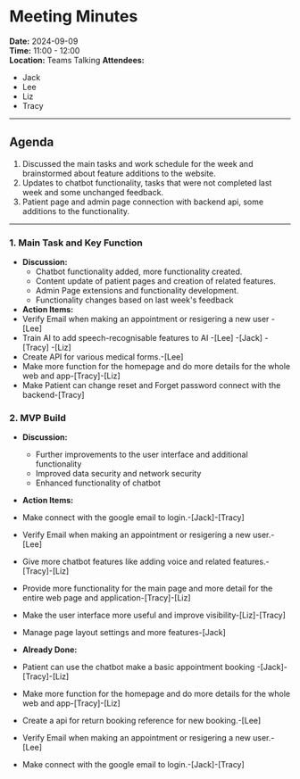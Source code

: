 # Meeting Minutes

**Date:** 2024-09-09  
**Time:** 11:00 - 12:00  
**Location:** Teams Talking 
**Attendees:** 
- Jack
- Lee
- Liz
- Tracy

---

## Agenda

1. Discussed the main tasks and work schedule for the week and brainstormed about feature additions to the website.
2. Updates to chatbot functionality, tasks that were not completed last week and some unchanged feedback.
3. Patient page and admin page connection with backend api, some additions to the functionality.

---

### 1. Main Task and Key Function
- **Discussion:** 
  - Chatbot functionality added, more functionality created.
  - Content update of patient pages and creation of related features.
  - Admin Page extensions and functionality development.
  - Functionality changes based on last week's feedback
- **Action Items:**
 - Verify Email when making an appointment or resigering a new user -[Lee]
 - Train AI to add speech-recognisable features to AI -[Lee] -[Jack] -[Tracy] -[Liz]
 - Create API for various medical forms.-[Lee]
 - Make more function for the homepage and do more details for the whole web and app-[Tracy]-[Liz]
 - Make Patient can change reset and Forget password connect with the backend-[Tracy]
### 2. MVP Build
- **Discussion:**
  - Further improvements to the user interface and additional functionality
  - Improved data security and network security
  - Enhanced functionality of chatbot
- **Action Items:**
- Make connect with the google email to login.-[Jack]-[Tracy]
- Verify Email when making an appointment or resigering a new user.-[Lee]
- Give more chatbot features like adding voice and related features.-[Tracy]-[Liz]
- Provide more functionality for the main page and more detail for the entire web page and application-[Tracy]-[Liz]
- Make the user interface more useful and improve visibility-[Liz]-[Tracy]
- Manage page layout settings and more features-[Jack]


  
- **Already Done:**
 - Patient can use the chatbot make a basic appointment booking -[Jack]-[Tracy]-[Liz]
 - Make more function for the homepage and do more details for the whole web and app-[Tracy]-[Liz]
 - Create a api for return booking reference for new booking.-[Lee]
 - Verify Email when making an appointment or resigering a new user.-[Lee]
 - Make connect with the google email to login.-[Jack]-[Tracy]
 
